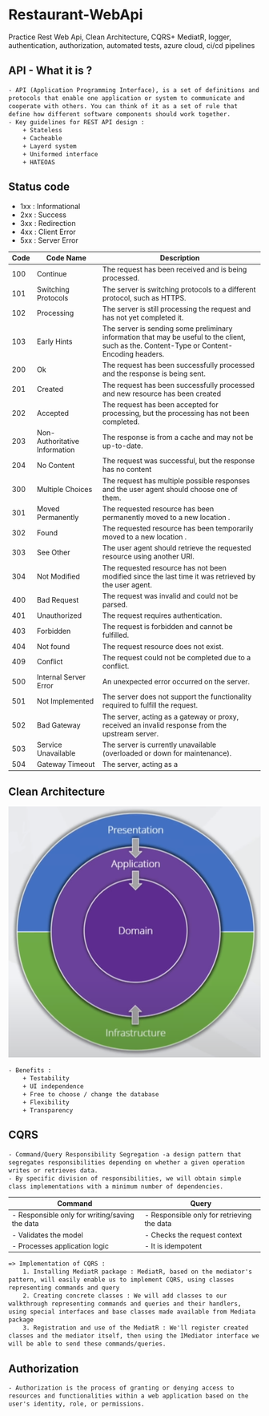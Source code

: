 # Restaurant-WebApi
Practice Rest Web Api, Clean Architecture,  CQRS+ MediatR, logger, authentication, authorization, automated tests, azure cloud, ci/cd pipelines

## API - What it is ?
    - API (Application Programming Interface), is a set of definitions and protocols that enable one application or system to communicate and cooperate with others. You can think of it as a set of rule that define how different software components should work together.
    - Key guidelines for REST API design : 
        + Stateless 
        + Cacheable
        + Layerd system
        + Uniformed interface 
        + HATEOAS

## Status code
- 1xx : Informational 
- 2xx : Success
- 3xx : Redirection 
- 4xx : Client Error    
- 5xx : Server Error

| Code  | Code Name                     | Description                                                                                                                                   |
|-------|-------------------------------|-----------------------------------------------------------------------------------------------------------------------------------------------|
| 100   | Continue                      | The request has been received and is being processed.                                                                                         |
| 101   | Switching Protocols           | The server is switching protocols to a different protocol, such as HTTPS.                                                                     |
| 102   | Processing                    | The server is still processing the request and has not yet completed it.                                                                      |
| 103   | Early Hints                   | The server is sending some preliminary information that may be useful to the client, such as the. Content-Type or Content-Encoding headers.   |
| 200   | Ok                            | The request has been successfully processed and the response is being sent.                                                                   |
| 201   | Created                       | The request has been successfully processed and new resource has been created                                                                 | 
| 202   | Accepted                      | The request has been accepted for processing, but the processing has not been completed.                                                      |
| 203   | Non-Authoritative Information | The response is from a cache and may not be up-to-date.                                                                                       |
| 204   | No Content                    | The request was successful, but the response has no content                                                                                   |
| 300   | Multiple Choices              | The request has multiple possible responses and the user agent should choose one of them.                                                     | 
| 301   | Moved Permanently             | The requested resource has been permanently moved to a new location .                                                                         | 
| 302   | Found                         | The requested resource has been temporarily moved to a new location .                                                                         |
| 303   | See Other                     | The user agent should retrieve the requested resource using another URI.                                                                      |
| 304   | Not Modified                  | The requested resource has not been modified since the last time it was retrieved by the user agent.                                          |
| 400   | Bad Request                   | The request was invalid and could not be parsed.                                                                                              |
| 401   | Unauthorized                  | The request requires authentication.                                                                                                          |
| 403   | Forbidden                     | The request is forbidden and cannot be fulfilled.                                                                                             |
| 404   | Not found                     | The request resource does not exist.                                                                                                          |
| 409   | Conflict                      | The request could not be completed due to a conflict.                                                                                         |
| 500   | Internal Server Error         | An unexpected error occurred on the server.                                                                                                   |
| 501   | Not Implemented               | The server does not support the functionality required to fulfill the request.                                                                |
| 502   | Bad Gateway                   | The server, acting as a gateway or proxy, received an invalid response from the upstream server.                                              |
| 503   | Service Unavailable           | The server is currently unavailable (overloaded or down for maintenance).                                                                     |
| 504   | Gateway Timeout               | The server, acting as a                                                                                                                       |


## Clean Architecture 

![alt text](image.png)

    - Benefits : 
        + Testability   
        + UI independence
        + Free to choose / change the database
        + Flexibility 
        + Transparency 

## CQRS 
    - Command/Query Responsibility Segregation -a design pattern that segregates responsibilities depending on whether a given operation writes or retrieves data.
    - By specific division of responsibilities, we will obtain simple class implementations with a minimum number of dependencies.


|                Command                        |               Query                       | 
|-----------------------------------------------|-------------------------------------------|
|- Responsible only for writing/saving the data |- Responsible only for retrieving the data |
|- Validates the model                          |- Checks the request context               |
|- Processes application logic                  |- It is idempotent                         |

    => Implementation of CQRS : 
        1. Installing MediatR package : MediatR, based on the mediator's pattern, will easily enable us to implement CQRS, using classes representing commands and query
        2. Creating concrete classes : We will add classes to our walkthrough representing commands and queries and their handlers, using special interfaces and base classes made available from Mediata package
        3. Registration and use of the MediatR : We'll register created classes and the mediator itself, then using the IMediator interface we will be able to send these commands/queries.
## Authorization 
    - Authorization is the process of granting or denying access to resources and functionalities within a web application based on the user's identity, role, or permissions.

        




